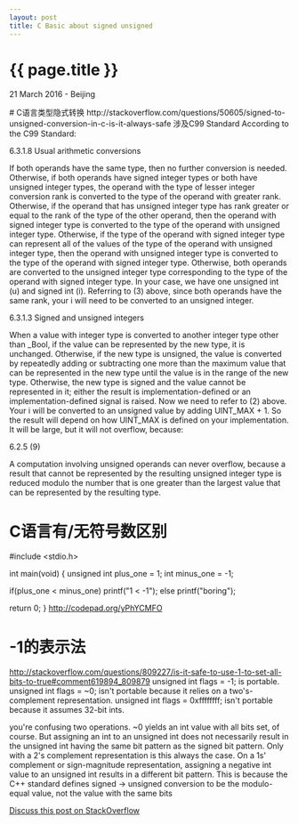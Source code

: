 ```yaml
---
layout: post
title: C Basic about signed unsigned
---
```


{{ page.title }}
================

<p class="meta">21 March 2016 - Beijing</p>
# C语言类型隐式转换
http://stackoverflow.com/questions/50605/signed-to-unsigned-conversion-in-c-is-it-always-safe
涉及C99 Standard
According to the C99 Standard:

6.3.1.8 Usual arithmetic conversions

If both operands have the same type, then no further conversion is needed.
Otherwise, if both operands have signed integer types or both have unsigned integer types, the operand with the type of lesser integer conversion rank is converted to the type of the operand with greater rank.
Otherwise, if the operand that has unsigned integer type has rank greater or equal to the rank of the type of the other operand, then the operand with signed integer type is converted to the type of the operand with unsigned integer type.
Otherwise, if the type of the operand with signed integer type can represent all of the values of the type of the operand with unsigned integer type, then the operand with unsigned integer type is converted to the type of the operand with signed integer type.
Otherwise, both operands are converted to the unsigned integer type corresponding to the type of the operand with signed integer type.
In your case, we have one unsigned int (u) and signed int (i). Referring to (3) above, since both operands have the same rank, your i will need to be converted to an unsigned integer.

6.3.1.3 Signed and unsigned integers

When a value with integer type is converted to another integer type other than _Bool, if the value can be represented by the new type, it is unchanged.
Otherwise, if the new type is unsigned, the value is converted by repeatedly adding or subtracting one more than the maximum value that can be represented in the new type until the value is in the range of the new type.
Otherwise, the new type is signed and the value cannot be represented in it; either the result is implementation-defined or an implementation-defined signal is raised.
Now we need to refer to (2) above. Your i will be converted to an unsigned value by adding UINT_MAX + 1. So the result will depend on how UINT_MAX is defined on your implementation. It will be large, but it will not overflow, because:

6.2.5 (9)

A computation involving unsigned operands can never overflow, because a result that cannot be represented by the resulting unsigned integer type is reduced modulo the number that is one greater than the largest value that can be represented by the resulting type.


# C语言有/无符号数区别

#include <stdio.h>

int main(void)
{
  unsigned int plus_one = 1;
  int minus_one = -1;

  if(plus_one < minus_one)
    printf("1 < -1");
  else
    printf("boring");

  return 0;
}
http://codepad.org/yPhYCMFO


# -1的表示法
http://stackoverflow.com/questions/809227/is-it-safe-to-use-1-to-set-all-bits-to-true#comment619894_809879
unsigned int flags = -1; is portable.
unsigned int flags = ~0; isn't portable because it relies on a two's-complement representation.
unsigned int flags = 0xffffffff; isn't portable because it assumes 32-bit ints.

you're confusing two operations. ~0 yields an int value with all bits set, of course. 
But assigning an int to an unsigned int does not necessarily result in the unsigned int having the same bit pattern as the signed bit pattern. Only 
with a 2's complement representation is this always the case. On a 1s' complement or sign-magnitude representation, assigning a negative int value 
to an unsigned int results in a different bit pattern. This is because the C++ standard defines signed -> unsigned conversion to be 
the modulo-equal value, not the value with the same bits

[Discuss this post on StackOverflow](http://stackoverflow.com/questions/50605/signed-to-unsigned-conversion-in-c-is-it-always-safe)
